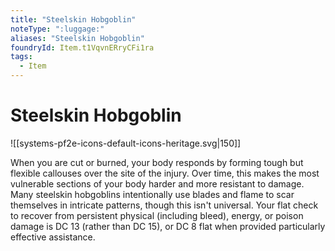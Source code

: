 ```yaml
---
title: "Steelskin Hobgoblin"
noteType: ":luggage:"
aliases: "Steelskin Hobgoblin"
foundryId: Item.t1VqvnERryCFi1ra
tags:
  - Item
---
```


# Steelskin Hobgoblin
![[systems-pf2e-icons-default-icons-heritage.svg|150]]

When you are cut or burned, your body responds by forming tough but flexible callouses over the site of the injury. Over time, this makes the most vulnerable sections of your body harder and more resistant to damage. Many steelskin hobgoblins intentionally use blades and flame to scar themselves in intricate patterns, though this isn't universal. Your flat check to recover from persistent physical (including bleed), energy, or poison damage is DC 13 (rather than DC 15), or DC 8 flat when provided particularly effective assistance.
